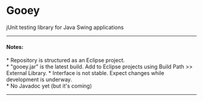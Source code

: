 Gooey
=====

<p>jUnit testing library for Java Swing applications</p>

<hr>
<h4>Notes:</h4>
* Repository is structured as an Eclipse project.<br/>
* "gooey.jar" is the latest build. Add to Eclipse projects using Build Path >> External Library.
* Interface is not stable. Expect changes while development is underway.<br/>
* No Javadoc yet (but it's coming)
<hr>
